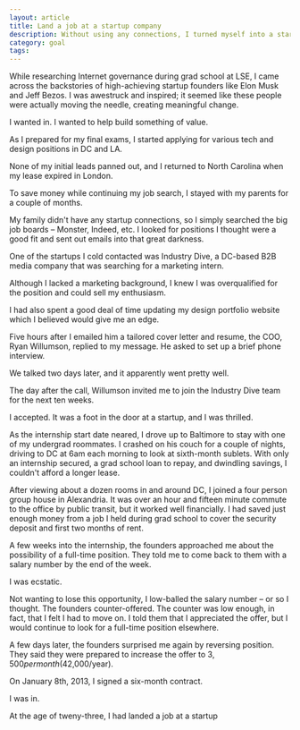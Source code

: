 ```yaml
---
layout: article
title: Land a job at a startup company
description: Without using any connections, I turned myself into a startup employee.
category: goal
tags:
---
```


While researching Internet governance during grad school at LSE, I came across the backstories of high-achieving startup founders like Elon Musk and Jeff Bezos. I was awestruck and inspired; it seemed like these people were actually moving the needle, creating meaningful change.

I wanted in. I wanted to help build something of value. 

As I prepared for my final exams, I started applying for various tech and design positions in DC and LA.

None of my initial leads panned out, and I returned to North Carolina when my lease expired in London.

To save money while continuing my job search, I stayed with my parents for a couple of months.

My family didn't have any startup connections, so I simply searched the big job boards – Monster, Indeed, etc. I looked for positions I thought were a good fit and sent out emails into that great darkness.

One of the startups I cold contacted was Industry Dive, a DC-based B2B media company that was searching for a marketing intern.

Although I lacked a marketing background, I knew I was overqualified for the position and could sell my enthusiasm.

I had also spent a good deal of time updating my design portfolio website which I believed would give me an edge.

Five hours after I emailed him a tailored cover letter and resume, the COO, Ryan Willumson, replied to my message. He asked to set up a brief phone interview.

We talked two days later, and it apparently went pretty well.

The day after the call, Willumson invited me to join the Industry Dive team for the next ten weeks.

I accepted. It was a foot in the door at a startup, and I was thrilled.

As the internship start date neared, I drove up to Baltimore to stay with one of my undergrad roommates. I crashed on his couch for a couple of nights, driving to DC at 6am each morning to look at sixth-month sublets. With only an internship secured, a grad school loan to repay, and dwindling savings, I couldn't afford a longer lease.

After viewing about a dozen rooms in and around DC, I joined a four person group house in Alexandria. It was over an hour and fifteen minute commute to the office by public transit, but it worked well financially. I had saved just enough money from a job I held during grad school to cover the security deposit and first two months of rent.

A few weeks into the internship, the founders approached me about the possibility of a full-time position. They told me to come back to them with a salary number by the end of the week.

I was ecstatic.

Not wanting to lose this opportunity, I low-balled the salary number – or so I thought. The founders counter-offered. The counter was low enough, in fact, that I felt I had to move on. I told them that I appreciated the offer, but I would continue to look for a full-time position elsewhere.

A few days later, the founders surprised me again by reversing position. They said they were prepared to increase the offer to $3,500 per month ($42,000/year).

On January 8th, 2013, I signed a six-month contract. 

I was in. 

At the age of tweny-three, I had landed a job at a startup